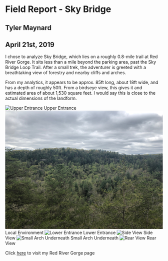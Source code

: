 # Field Report - Sky Bridge
## Tyler Maynard
## April 21st, 2019

I chose to analyze Sky Bridge, which lies on a roughly 0.8-mile trail at Red River Gorge. It sits less than a mile beyond the parking area, past the Sky Bridge Loop Trail. After a small trek, the adventurer is greeted with a breathtaking view of forestry and nearby cliffs and arches.

From my analytics, it appears to be approx. 85ft long, about 18ft wide, and has a depth of roughly 50ft. From a birdseye view, this gives it and estimated area of about 1,530 square feet. I would say this is close to the actual dimensions of the landform.

![Upper Entrance](upper_entrance.JPG)
Upper Entrance
![Local Environment](env.JPG)
Local Environment
![Lower Entrance](lower_entrance.JPG)
Lower Entrance
![Side View](side_view.JPG)
Side View
![Small Arch Underneath](little_arch.JPG)
Small Arch Underneath
![Rear View](rear_view.JPG)
Rear View

Click [here](tyjmaynard.github.io/rrg) to visit my Red River Gorge page


<!-- title="upper_entrance"  -->
<!-- <img src="https://live.staticflickr.com/65535/33837057308_9ee1ecd4b0_k.jpg" width="2048" height="1536" alt="upper_entrance"></a><script async src="//embedr.flickr.com/assets/client-code.js" charset="utf-8"></script> -->